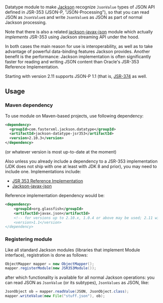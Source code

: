 Datatype module to make [Jackson](../../../jackson)
recognize `JsonValue` types of JSON API defined in JSR-353 (JSON-P, "JSON-Processing"), so that
you can read JSON as `JsonValue`s and write `JsonValue`s as JSON as part of normal
Jackson processing.

Note that there is also a related [jackson-javax-json](https://github.com/pgelinas/jackson-javax-json)
module which actually *implements* JSR-353 using Jackson streaming API under the hood.

In both cases the main reason for use is interoperability, as well as to take advantage
of powerful data-binding features Jackson provides.
Another benefit is the
performance: Jackson implementation is often significantly faster for reading and writing
JSON content than Oracle's JSR-353 Reference Implementation.

Starting with version 2.11 supports JSON-P 1.1
(that is, [JSR-374](https://www.jcp.org/en/jsr/detail?id=374)
as well.

## Usage

### Maven dependency

To use module on Maven-based projects, use following dependency:

```xml
<dependency>
  <groupId>com.fasterxml.jackson.datatype</groupId>
  <artifactId>jackson-datatype-jsr353</artifactId>
  <version>2.10.3</version>
</dependency>
```

(or whatever version is most up-to-date at the moment)

Also unless you already include a dependency to a JSR-353 implementation (JDK does not ship
with one at least with JDK 8 and prior), you may need to include one.
Implementations include:

* [JSR 353 Reference Implementation](https://jsonp.java.net/)
* [Jackson-javax-json](https://github.com/pgelinas/jackson-javax-json)

Reference implementation dependency would be:

```xml
<dependency>
    <groupId>org.glassfish</groupId>
    <artifactId>javax.json</artifactId>
    <!-- for versions up to 2.10.x, 1.0.4 or above may be used; 2.11 will require 1.1 or above
    <version>1.1</version>
</dependency>
```

### Registering module

Like all standard Jackson modules (libraries that implement Module interface), registration is done as follows:

```java
ObjectMapper mapper = new ObjectMapper();
mapper.registerModule(new JSR353Module());
```

after which functionality is available for all normal Jackson operations:
you can read JSON as `JsonValue` (or its subtypes), `JsonValues` as JSON, like:

```java
JsonObject ob = mapper.readValue(JSON, JsonObject.class);
mapper.writeValue(new File("stuff.json"), ob);
```
